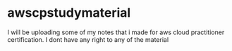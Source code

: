 # awscpstudymaterial
I will be uploading some of my notes that i made for aws cloud practitioner certification. I dont have any right to any of the material
